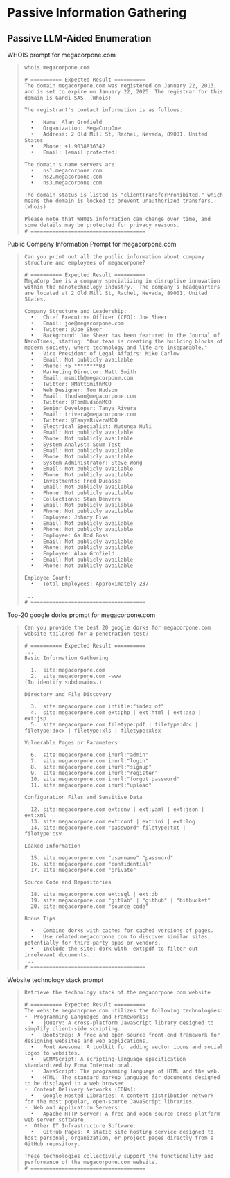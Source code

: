 # Passive Information Gathering

## Passive LLM-Aided Enumeration

WHOIS prompt for megacorpone.com
>``` shell
>whois megacorpone.com 
>
># ========== Expected Result ==========
>The domain megacorpone.com was registered on January 22, 2013, and is set to expire on January 22, 2025. The registrar for this domain is Gandi SAS. (Whois)
>
>The registrant's contact information is as follows:
>
>	•	Name: Alan Grofield
>	•	Organization: MegaCorpOne
>	•	Address: 2 Old Mill St, Rachel, Nevada, 89001, United States
>	•	Phone: +1.9038836342
>	•	Email: [email protected]
>
>The domain's name servers are:
>	•	ns1.megacorpone.com
>	•	ns2.megacorpone.com
>	•	ns3.megacorpone.com
>
>The domain status is listed as "clientTransferProhibited," which means the domain is locked to prevent unauthorized transfers. (Whois)
>
>Please note that WHOIS information can change over time, and some details may be protected for privacy reasons.
># =====================================
>```

Public Company Information Prompt for megacorpone.com
>``` shell
>Can you print out all the public information about company structure and employees of megacorpone?
>
># ========== Expected Result ==========
>MegaCorp One is a company specializing in disruptive innovation within the nanotechnology industry.  The company's headquarters are located at 2 Old Mill St, Rachel, Nevada, 89001, United States. 
>
>Company Structure and Leadership:
>	•	Chief Executive Officer (CEO): Joe Sheer
>	•	Email: joe@megacorpone.com
>	•	Twitter: @Joe_Sheer
>	•	Background: Joe Sheer has been featured in the Journal of NanoTimes, stating: "Our team is creating the building blocks of modern society, where technology and life are inseparable." 
>	•	Vice President of Legal Affairs: Mike Carlow
>	•	Email: Not publicly available
>	•	Phone: +5-********03 
>	•	Marketing Director: Matt Smith
>	•	Email: msmith@megacorpone.com
>	•	Twitter: @MattSmithMCO 
>	•	Web Designer: Tom Hudson
>	•	Email: thudson@megacorpone.com
>	•	Twitter: @TomHudsonMCO 
>	•	Senior Developer: Tanya Rivera
>	•	Email: trivera@megacorpone.com
>	•	Twitter: @TanyaRiveraMCO 
>	•	Electrical Specialist: Mutunga Muli
>	•	Email: Not publicly available
>	•	Phone: Not publicly available 
>	•	System Analyst: Soum Test
>	•	Email: Not publicly available
>	•	Phone: Not publicly available 
>	•	System Administrator: Steve Wong
>	•	Email: Not publicly available
>	•	Phone: Not publicly available 
>	•	Investments: Fred Ducasse
>	•	Email: Not publicly available
>	•	Phone: Not publicly available 
>	•	Collections: Stan Denvers
>	•	Email: Not publicly available
>	•	Phone: Not publicly available 
>	•	Employee: Johnny Five
>	•	Email: Not publicly available
>	•	Phone: Not publicly available 
>	•	Employee: Ga Rod Boss
>	•	Email: Not publicly available
>	•	Phone: Not publicly available 
>	•	Employee: Alan Grofield
>	•	Email: Not publicly available
>	•	Phone: Not publicly available
>
>Employee Count:
>	•	Total Employees: Approximately 237 
>
>...
># =====================================
>```

Top-20 google dorks prompt for megacorpone.com
>``` shell
>Can you provide the best 20 google dorks for megacorpone.com website tailored for a penetration test?
>
># ========== Expected Result ==========
>...
>Basic Information Gathering
>
>	1.	site:megacorpone.com
>	2.	site:megacorpone.com -www
>(To identify subdomains.)
>
>Directory and File Discovery
>
>	3.	site:megacorpone.com intitle:"index of"
>	4.	site:megacorpone.com ext:php | ext:html | ext:asp | ext:jsp
>	5.	site:megacorpone.com filetype:pdf | filetype:doc | filetype:docx | filetype:xls | filetype:xlsx
>
>Vulnerable Pages or Parameters
>
>	6.	site:megacorpone.com inurl:"admin"
>	7.	site:megacorpone.com inurl:"login"
>	8.	site:megacorpone.com inurl:"signup"
>	9.	site:megacorpone.com inurl:"register"
>	10.	site:megacorpone.com inurl:"forgot password"
>	11.	site:megacorpone.com inurl:"upload"
>
>Configuration Files and Sensitive Data
>
>	12.	site:megacorpone.com ext:env | ext:yaml | ext:json | ext:xml
>	13.	site:megacorpone.com ext:conf | ext:ini | ext:log
>	14.	site:megacorpone.com "password" filetype:txt | filetype:csv
>
>Leaked Information
>
>	15.	site:megacorpone.com "username" "password"
>	16.	site:megacorpone.com "confidential"
>	17.	site:megacorpone.com "private"
>
>Source Code and Repositories
>
>	18.	site:megacorpone.com ext:sql | ext:db
>	19.	site:megacorpone.com "gitlab" | "github" | "bitbucket"
>	20.	site:megacorpone.com "source code"
>
>Bonus Tips
>
>	•	Combine dorks with cache: for cached versions of pages.
>	•	Use related:megacorpone.com to discover similar sites, potentially for third-party apps or vendors.
>	•	Include the site: dork with -ext:pdf to filter out irrelevant documents.
>...
># =====================================
>```

Website technology stack prompt
>``` shell
>Retrieve the technology stack of the megacorpone.com website
>
># ========== Expected Result ==========
>The website megacorpone.com utilizes the following technologies:
>•	Programming Languages and Frameworks:
>	•	jQuery: A cross-platform JavaScript library designed to simplify client-side scripting.
>	•	Bootstrap: A free and open-source front-end framework for designing websites and web applications.
>	•	Font Awesome: A toolkit for adding vector icons and social logos to websites.
>	•	ECMAScript: A scripting-language specification standardized by Ecma International.
>	•	JavaScript: The programming language of HTML and the web.
>	•	HTML: The standard markup language for documents designed to be displayed in a web browser.
>•	Content Delivery Networks (CDNs):
>	•	Google Hosted Libraries: A content distribution network for the most popular, open-source JavaScript libraries.
>•	Web and Application Servers:
>	•	Apache HTTP Server: A free and open-source cross-platform web server software.
>•	Other IT Infrastructure Software:
>	•	GitHub Pages: A static site hosting service designed to host personal, organization, or project pages directly from a GitHub repository.
>
>These technologies collectively support the functionality and performance of the megacorpone.com website. 
># =====================================
>```

